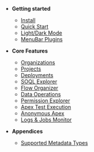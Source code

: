 -   **Getting started**

    -   [Install](/pages/gettingStarted/install.md)
    -   [Quick Start](/pages/gettingStarted/quickStart.md)
    -   [Light/Dark Mode](/pages/gettingStarted/lightDarkMode.md)
    -   [MenuBar Plugins](/pages/gettingStarted/menubarPlugins.md)

-   **Core Features**

    -   [Organizations](/pages/coreFeatures/organizations.md)
    -   [Projects](/pages/coreFeatures/projects.md)
    -   [Deployments](/pages/coreFeatures/deployments.md)
    -   [SOQL Explorer](/pages/coreFeatures/soqlExplorer.md)
    -   [Flow Organizer](/pages/coreFeatures/flowOrganizer.md)
    -   [Data Operations](/pages/coreFeatures/dataOperations.md)
    -   [Permission Explorer](/pages/coreFeatures/permissionExplorer.md)
    -   [Apex Test Execution](/pages/coreFeatures/apexTestExecution.md)
    -   [Anonymous Apex](/pages/coreFeatures/anonymousApex.md)
    -   [Logs & Jobs Monitor](/pages/coreFeatures/logsJobsMonitor.md)

-   **Appendices**
    -   [Supported Metadata Types](/pages/appendices/supportedMetadataTypes.md)

